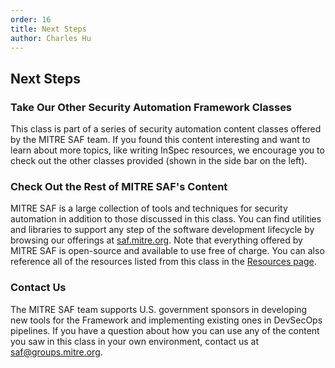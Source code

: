 ```yaml
---
order: 16
title: Next Steps
author: Charles Hu
---
```


## Next Steps

### Take Our Other Security Automation Framework Classes

This class is part of a series of security automation content classes offered by the MITRE SAF team. If you found this content interesting and want to learn about more topics, like writing InSpec resources, we encourage you to check out the other classes provided (shown in the side bar on the left).

### Check Out the Rest of MITRE SAF's Content

MITRE SAF is a large collection of tools and techniques for security automation in addition to those discussed in this class. You can find utilities and libraries to support any step of the software development lifecycle by browsing our offerings at [saf.mitre.org](https://saf.mitre.org). Note that everything offered by MITRE SAF is open-source and available to use free of charge. You can also reference all of the resources listed from this class in the [Resources page](../../resources/README.md).

### Contact Us

The MITRE SAF team supports U.S. government sponsors in developing new tools for the Framework and implementing existing ones in DevSecOps pipelines. If you have a question about how you can use any of the content you saw in this class in your own environment, contact us at [saf@groups.mitre.org](mailto:saf@groups.mitre.org).
